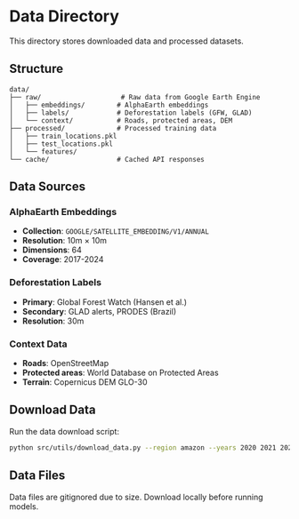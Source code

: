 # Data Directory

This directory stores downloaded data and processed datasets.

## Structure

```
data/
├── raw/                    # Raw data from Google Earth Engine
│   ├── embeddings/        # AlphaEarth embeddings
│   ├── labels/            # Deforestation labels (GFW, GLAD)
│   └── context/           # Roads, protected areas, DEM
├── processed/             # Processed training data
│   ├── train_locations.pkl
│   ├── test_locations.pkl
│   └── features/
└── cache/                 # Cached API responses
```

## Data Sources

### AlphaEarth Embeddings
- **Collection**: `GOOGLE/SATELLITE_EMBEDDING/V1/ANNUAL`
- **Resolution**: 10m × 10m
- **Dimensions**: 64
- **Coverage**: 2017-2024

### Deforestation Labels
- **Primary**: Global Forest Watch (Hansen et al.)
- **Secondary**: GLAD alerts, PRODES (Brazil)
- **Resolution**: 30m

### Context Data
- **Roads**: OpenStreetMap
- **Protected areas**: World Database on Protected Areas
- **Terrain**: Copernicus DEM GLO-30

## Download Data

Run the data download script:

```bash
python src/utils/download_data.py --region amazon --years 2020 2021 2022 2023
```

## Data Files

Data files are gitignored due to size. Download locally before running models.
